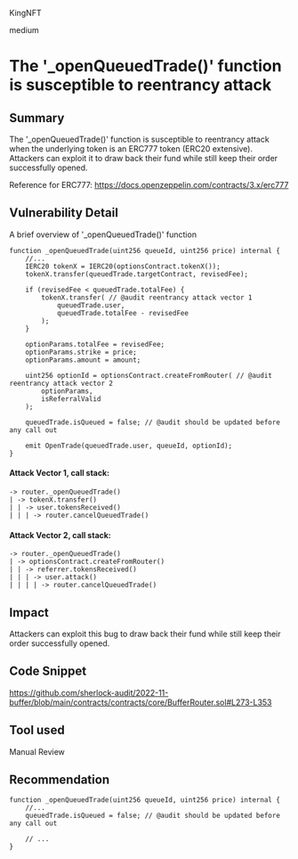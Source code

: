 KingNFT

medium

# The '_openQueuedTrade()' function is susceptible to reentrancy attack

## Summary
The '_openQueuedTrade()' function is susceptible to reentrancy attack when the underlying token is an ERC777 token (ERC20 extensive). Attackers can exploit it to draw back their fund while still keep their order successfully opened.

Reference for ERC777:
https://docs.openzeppelin.com/contracts/3.x/erc777

## Vulnerability Detail
A brief overview of  '_openQueuedTrade()' function
```solidity
function _openQueuedTrade(uint256 queueId, uint256 price) internal {
    //...
    IERC20 tokenX = IERC20(optionsContract.tokenX());
    tokenX.transfer(queuedTrade.targetContract, revisedFee);

    if (revisedFee < queuedTrade.totalFee) {
        tokenX.transfer( // @audit reentrancy attack vector 1
            queuedTrade.user,
            queuedTrade.totalFee - revisedFee
        );
    }

    optionParams.totalFee = revisedFee;
    optionParams.strike = price;
    optionParams.amount = amount;

    uint256 optionId = optionsContract.createFromRouter( // @audit reentrancy attack vector 2
        optionParams,
        isReferralValid
    );

    queuedTrade.isQueued = false; // @audit should be updated before any call out

    emit OpenTrade(queuedTrade.user, queueId, optionId);
}
```

#### Attack Vector 1, call stack:
```solidity
-> router._openQueuedTrade()
| -> tokenX.transfer()
| | -> user.tokensReceived()
| | | -> router.cancelQueuedTrade()

```


#### Attack Vector 2, call stack:
```solidity
-> router._openQueuedTrade()
| -> optionsContract.createFromRouter()
| | -> referrer.tokensReceived()
| | | -> user.attack()
| | | | -> router.cancelQueuedTrade()

```

## Impact
Attackers can exploit this bug to draw back their fund while still keep their order successfully opened.

## Code Snippet
https://github.com/sherlock-audit/2022-11-buffer/blob/main/contracts/contracts/core/BufferRouter.sol#L273-L353

## Tool used

Manual Review

## Recommendation
```solidity
function _openQueuedTrade(uint256 queueId, uint256 price) internal {
    //...
    queuedTrade.isQueued = false; // @audit should be updated before any call out

    // ...
}
```
